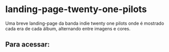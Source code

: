 # landing-page-twenty-one-pilots

Uma breve landing-page da banda indie twenty one pilots onde é mostrado cada era de cada álbum, alternando entre imagens e cores.

## Para acessar:

